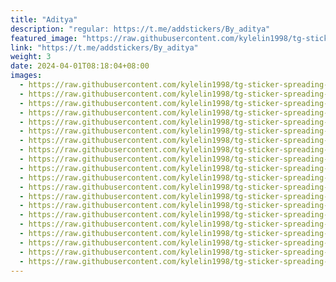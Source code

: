 ```yaml
---
title: "Aditya"
description: "regular: https://t.me/addstickers/By_aditya"
featured_image: "https://raw.githubusercontent.com/kylelin1998/tg-sticker-spreading-worldwide-images/main/img/f4db1eb5-4808-44f9-9f7e-4eafbd3e217c.jpg"
link: "https://t.me/addstickers/By_aditya"
weight: 3
date: 2024-04-01T08:18:04+08:00
images:
  - https://raw.githubusercontent.com/kylelin1998/tg-sticker-spreading-worldwide-images/main/img/f4db1eb5-4808-44f9-9f7e-4eafbd3e217c.jpg
  - https://raw.githubusercontent.com/kylelin1998/tg-sticker-spreading-worldwide-images/main/img/625bb8ec-782b-472b-aec6-c4295149e9fb.jpg
  - https://raw.githubusercontent.com/kylelin1998/tg-sticker-spreading-worldwide-images/main/img/5dbb40f3-efba-4482-be07-ef80725526c2.jpg
  - https://raw.githubusercontent.com/kylelin1998/tg-sticker-spreading-worldwide-images/main/img/0cf5baee-c97f-4e9e-b0de-16e012530d2f.jpg
  - https://raw.githubusercontent.com/kylelin1998/tg-sticker-spreading-worldwide-images/main/img/172d8a42-a640-41c4-8b83-386af84d6754.jpg
  - https://raw.githubusercontent.com/kylelin1998/tg-sticker-spreading-worldwide-images/main/img/48a950fe-328e-4885-913c-a46729008dea.jpg
  - https://raw.githubusercontent.com/kylelin1998/tg-sticker-spreading-worldwide-images/main/img/91d999c7-4142-4737-bc3f-099c4f4089bc.jpg
  - https://raw.githubusercontent.com/kylelin1998/tg-sticker-spreading-worldwide-images/main/img/6d0c59f5-9b2c-43fd-91db-297fbbabde17.jpg
  - https://raw.githubusercontent.com/kylelin1998/tg-sticker-spreading-worldwide-images/main/img/f6b1d636-03aa-454d-80cf-0416ecafaf5a.jpg
  - https://raw.githubusercontent.com/kylelin1998/tg-sticker-spreading-worldwide-images/main/img/0554a5e0-1b4a-4bc8-9c77-fd820584b59f.jpg
  - https://raw.githubusercontent.com/kylelin1998/tg-sticker-spreading-worldwide-images/main/img/e9cc9cc2-ad0b-42d5-9524-0569488539a7.jpg
  - https://raw.githubusercontent.com/kylelin1998/tg-sticker-spreading-worldwide-images/main/img/784b8070-471c-4600-9fb5-687798d6434f.jpg
  - https://raw.githubusercontent.com/kylelin1998/tg-sticker-spreading-worldwide-images/main/img/a6632252-7e49-43be-9ad6-aac461997bd6.jpg
  - https://raw.githubusercontent.com/kylelin1998/tg-sticker-spreading-worldwide-images/main/img/26edbeb0-7609-4556-8e1b-a0b5705c34e7.jpg
  - https://raw.githubusercontent.com/kylelin1998/tg-sticker-spreading-worldwide-images/main/img/743387db-75a5-4a6f-832c-9cd015bb6736.jpg
  - https://raw.githubusercontent.com/kylelin1998/tg-sticker-spreading-worldwide-images/main/img/f9cc616a-03a1-4627-ba58-264c503fdcc9.jpg
  - https://raw.githubusercontent.com/kylelin1998/tg-sticker-spreading-worldwide-images/main/img/69367d50-e07e-4584-8813-12113493b26d.jpg
  - https://raw.githubusercontent.com/kylelin1998/tg-sticker-spreading-worldwide-images/main/img/658f59f2-38f9-4390-956c-6169abd7489b.jpg
  - https://raw.githubusercontent.com/kylelin1998/tg-sticker-spreading-worldwide-images/main/img/338fa415-1b4d-47f0-9f1b-0cc277440884.jpg
  - https://raw.githubusercontent.com/kylelin1998/tg-sticker-spreading-worldwide-images/main/img/295d6a65-81ef-4efb-b804-3774f468a6c0.jpg
---
```

